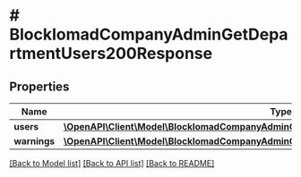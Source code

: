 # # BlockIomadCompanyAdminGetDepartmentUsers200Response

## Properties

Name | Type | Description | Notes
------------ | ------------- | ------------- | -------------
**users** | [**\OpenAPI\Client\Model\BlockIomadCompanyAdminGetDepartmentUsers200ResponseUsersInner[]**](BlockIomadCompanyAdminGetDepartmentUsers200ResponseUsersInner.md) |  |
**warnings** | [**\OpenAPI\Client\Model\BlockIomadCompanyAdminGetCompanies200ResponseWarningsInner[]**](BlockIomadCompanyAdminGetCompanies200ResponseWarningsInner.md) |  | [optional]

[[Back to Model list]](../../README.md#models) [[Back to API list]](../../README.md#endpoints) [[Back to README]](../../README.md)
